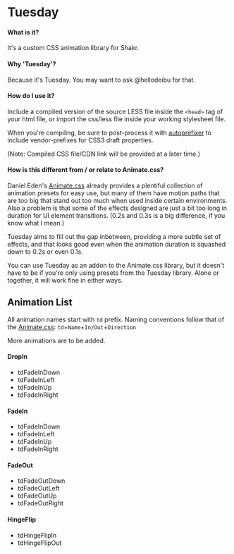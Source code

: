Tuesday
=======

#### What is it? 
It's a custom CSS animation library for Shakr.

#### Why 'Tuesday'?
Because it's Tuesday. You may want to ask @hellodeibu for that.

#### How do I use it?
Include a compiled version of the source LESS file inside the `<head>` tag of your html file, or import the css/less file inside your working stylesheet file.

When you're compiling, be sure to post-process it with [autoprefixer](https://github.com/postcss/autoprefixer) to include vendor-prefixes for CSS3 draft properties.

(Note: Compiled CSS file/CDN link will be provided at a later time.)

#### How is this different from / or relate to Animate.css?
Daniel Eden's [Animate.css](http://daneden.github.io/animate.css/) already provides a plentiful collection of animation presets for easy use, but many of them have motion paths that are too big that stand out too much when used inside certain environments. Also a problem is that some of the effects designed are just a bit too long in duration for UI element transitions. (0.2s and 0.3s is a big difference, if you know what I mean.)

Tuesday aims to fill out the gap inbetween, providing a more subtle set of effects, and that looks good even when the animation duration is squashed down to 0.2s or even 0.1s.

You can use Tuesday as an addon to the Animate.css library, but it doesn't have to be if you're only using presets from the Tuesday library. Alone or together, it will work fine in either ways.


## Animation List

All animation names start with `td` prefix. Naming conventions follow that of the [Animate.css](http://daneden.github.io/animate.css/): `td`+`Name`+`In/Out`+`Direction`

More animations are to be added.

#### DropIn
- tdFadeInDown
- tdFadeInLeft
- tdFadeInUp
- tdFadeInRight

#### FadeIn
- tdFadeInDown
- tdFadeInLeft
- tdFadeInUp
- tdFadeInRight

#### FadeOut
- tdFadeOutDown
- tdFadeOutLeft
- tdFadeOutUp
- tdFadeOutRight

#### HingeFlip
- tdHingeFlipIn
- tdHingeFlipOut
